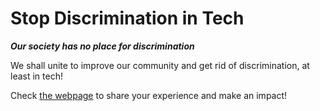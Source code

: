# Stop Discrimination in Tech

***Our society has no place for discrimination***

We shall unite to improve our community and get rid of discrimination, at least in tech!

Check [the webpage](http://stopdiscriminationintech.org/) to share your experience and make an impact!

